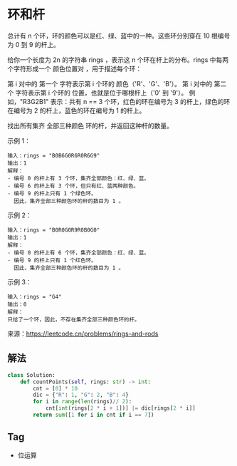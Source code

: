 # 环和杆
总计有 n 个环，环的颜色可以是红、绿、蓝中的一种。这些环分别穿在 10 根编号为 0 到 9 的杆上。

给你一个长度为 2n 的字符串 rings ，表示这 n 个环在杆上的分布。rings 中每两个字符形成一个 颜色位置对 ，用于描述每个环：

第 i 对中的 第一个 字符表示第 i 个环的 颜色（'R'、'G'、'B'）。
第 i 对中的 第二个 字符表示第 i 个环的 位置，也就是位于哪根杆上（'0' 到 '9'）。
例如，"R3G2B1" 表示：共有 n == 3 个环，红色的环在编号为 3 的杆上，绿色的环在编号为 2 的杆上，蓝色的环在编号为 1 的杆上。

找出所有集齐 全部三种颜色 环的杆，并返回这种杆的数量。

示例 1：
```
输入：rings = "B0B6G0R6R0R6G9"
输出：1
解释：
- 编号 0 的杆上有 3 个环，集齐全部颜色：红、绿、蓝。
- 编号 6 的杆上有 3 个环，但只有红、蓝两种颜色。
- 编号 9 的杆上只有 1 个绿色环。
  因此，集齐全部三种颜色环的杆的数目为 1 。
```


示例 2：
```
输入：rings = "B0R0G0R9R0B0G0"
输出：1
解释：
- 编号 0 的杆上有 6 个环，集齐全部颜色：红、绿、蓝。
- 编号 9 的杆上只有 1 个红色环。
  因此，集齐全部三种颜色环的杆的数目为 1 。
```


示例 3：
```
输入：rings = "G4"
输出：0
解释：
只给了一个环，因此，不存在集齐全部三种颜色环的杆。
```

来源：https://leetcode.cn/problems/rings-and-rods

## 解法
```python
class Solution:
    def countPoints(self, rings: str) -> int:
        cnt = [0] * 10
        dic = {"R": 1, "G": 2, "B": 4}
        for i in range(len(rings)// 2):
            cnt[int(rings[2 * i + 1])] |= dic[rings[2 * i]]
        return sum([1 for i in cnt if i == 7])
```

## Tag
- 位运算